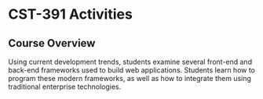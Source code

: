 # CST-391 Activities

 ## Course Overview
Using current development trends, students examine several front-end and back-end frameworks used to build web applications. Students learn how to program these modern frameworks, as well as how to integrate them using traditional enterprise technologies.